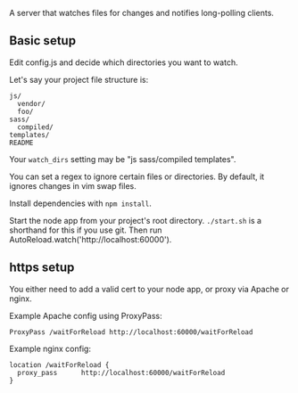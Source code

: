 A server that watches files for changes and notifies long-polling clients.

## Basic setup

Edit config.js and decide which directories you want to watch.

Let's say your project file structure is:

    js/
      vendor/
      foo/
    sass/
      compiled/
    templates/
    README

Your `watch_dirs` setting may be "js sass/compiled templates".

You can set a regex to ignore certain files or directories.  By default, it ignores changes in vim swap files.

Install dependencies with `npm install`.

Start the node app from your project's root directory.  `./start.sh` is a shorthand for this if you use git.  Then run AutoReload.watch('http://localhost:60000').

## https setup

You either need to add a valid cert to your node app, or proxy via Apache or nginx.

Example Apache config using ProxyPass:

    ProxyPass /waitForReload http://localhost:60000/waitForReload

Example nginx config:

    location /waitForReload {
      proxy_pass      http://localhost:60000/waitForReload
    }
